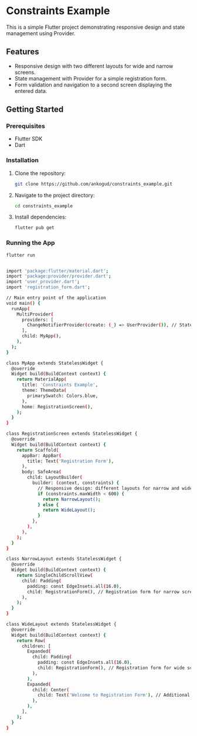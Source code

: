 # Constraints Example

This is a simple Flutter project demonstrating responsive design and state management using Provider.

## Features

- Responsive design with two different layouts for wide and narrow screens.
- State management with Provider for a simple registration form.
- Form validation and navigation to a second screen displaying the entered data.

## Getting Started

### Prerequisites

- Flutter SDK
- Dart

### Installation

1. Clone the repository:
    ```sh
    git clone https://github.com/ankogud/constraints_example.git
    ```
2. Navigate to the project directory:
    ```sh
    cd constraints_example
    ```
3. Install dependencies:
    ```sh
    flutter pub get
    ```

### Running the App

```sh
flutter run


import 'package:flutter/material.dart';
import 'package:provider/provider.dart';
import 'user_provider.dart';
import 'registration_form.dart';

// Main entry point of the application
void main() {
  runApp(
    MultiProvider(
      providers: [
        ChangeNotifierProvider(create: (_) => UserProvider()), // State management using Provider
      ],
      child: MyApp(),
    ),
  );
}

class MyApp extends StatelessWidget {
  @override
  Widget build(BuildContext context) {
    return MaterialApp(
      title: 'Constraints Example',
      theme: ThemeData(
        primarySwatch: Colors.blue,
      ),
      home: RegistrationScreen(),
    );
  }
}

class RegistrationScreen extends StatelessWidget {
  @override
  Widget build(BuildContext context) {
    return Scaffold(
      appBar: AppBar(
        title: Text('Registration Form'),
      ),
      body: SafeArea(
        child: LayoutBuilder(
          builder: (context, constraints) {
            // Responsive design: different layouts for narrow and wide screens
            if (constraints.maxWidth < 600) {
              return NarrowLayout();
            } else {
              return WideLayout();
            }
          },
        ),
      ),
    );
  }
}

class NarrowLayout extends StatelessWidget {
  @override
  Widget build(BuildContext context) {
    return SingleChildScrollView(
      child: Padding(
        padding: const EdgeInsets.all(16.0),
        child: RegistrationForm(), // Registration form for narrow screens
      ),
    );
  }
}

class WideLayout extends StatelessWidget {
  @override
  Widget build(BuildContext context) {
    return Row(
      children: [
        Expanded(
          child: Padding(
            padding: const EdgeInsets.all(16.0),
            child: RegistrationForm(), // Registration form for wide screens
          ),
        ),
        Expanded(
          child: Center(
            child: Text('Welcome to Registration Form'), // Additional content for wide screens
          ),
        ),
      ],
    );
  }
}
